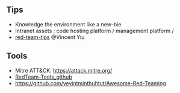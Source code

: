## Tips
- Knowledge the environment like a new-bie
- Intranet assets : code hosting platform / management platform / 
- [red-team-tips](https://www.vincentyiu.com/red-team-tips)  @Vincent Yiu


## Tools
- Mitre ATT&CK: https://attack.mitre.org/
- [RedTeam-Tools_github](https://github.com/A-poc/RedTeam-Tools)
- https://github.com/yeyintminthuhtut/Awesome-Red-Teaming
